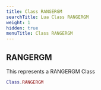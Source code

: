 ```yaml
---
title: Class RANGERGM
searchTitle: Lua Class RANGERGM
weight: 1
hidden: true
menuTitle: Class RANGERGM
---
```

## RANGERGM

This represents a RANGERGM Class
```lua
Class.RANGERGM
```